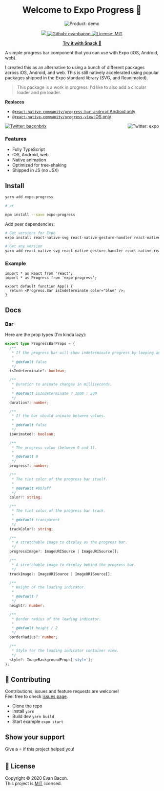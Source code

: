 <h1 align="center">Welcome to Expo Progress 👋</h1>

<p align="center">
  <img align="center" alt="Product: demo" src="https://media.giphy.com/media/ZBzWLLz4sO0MtZ57gb/giphy.gif" />
</p>

<p align="center">
  <a aria-label="made with expo" href="https://github.com/expo" target="_blank">
    <img src="https://img.shields.io/badge/MADE%20WITH%20EXPO-000.svg?style=for-the-badge&logo=expo&labelColor=4630eb&logoWidth=20">
  </a>
  <a href="https://github.com/evanbacon" aria-label="Follow EvanBacon on Github" target="_blank">
    <img alt="Github: evanbacon" src="https://img.shields.io/github/followers/evanbacon.svg?label=Follow&style=for-the-badge&logo=github&logoColor=FFFFFF&labelColor=24292e&logoWidth=20&color=lightgray" target="_blank" />
  </a>
  <a href="/LICENSE" target="_blank">
    <img alt="License: MIT" src="https://img.shields.io/badge/License-MIT-green.svg?style=for-the-badge" target="_blank" />
  </a>
</p>

<p align="center">
  <a aria-label="made with expo" href="https://snack.expo.io/@bacon/expo-progress" target="_blank">
    <b>Try it with Snack 🥳</b>
  </a>
  
</p>
A simple progress bar component that you can use with Expo (iOS, Android, web).

I created this as an alternative to using a bunch of different packages across iOS, Android, and web. This is still natively accelerated using popular packages shipped in the Expo standard library (SVG, and Reanimated).

> This package is a work in progress. I'd like to also add a circular loader and pie loader.

**Replaces**

- [`@react-native-community/progress-bar-android` Android only](https://github.com/react-native-community/progress-bar-android)
- [`@react-native-community/progress-view` iOS only](https://github.com/react-native-community/progress-view)

<p>
  <a href="https://twitter.com/baconbrix" target="_blank">
    <img alt="Twitter: baconbrix" src="https://img.shields.io/twitter/follow/baconbrix.svg?style=for-the-badge&logo=TWITTER&logoColor=FFFFFF&labelColor=00aced&logoWidth=20&color=lightgray" target="_blank" />
  </a>
  <a href="https://twitter.com/expo" target="_blank">
    <img align="right" alt="Twitter: expo" src="https://img.shields.io/twitter/follow/expo.svg?style=for-the-badge&logo=TWITTER&logoColor=FFFFFF&labelColor=00aced&logoWidth=20&color=lightgray" target="_blank" />
  </a>  
</p>

### Features

- Fully TypeScript
- iOS, Android, web
- Native animation
- Optimized for tree-shaking
- Shipped in JS (no JSX)

## Install

```sh
yarn add expo-progress

# or

npm install --save expo-progress
```

Add peer dependencies:

```sh
# Get versions for Expo
expo install react-native-svg react-native-gesture-handler react-native-reanimated react-native-redash

# Get any version
yarn add react-native-svg react-native-gesture-handler react-native-reanimated react-native-redash
```

### Example

```tsx
import * as React from 'react';
import * as Progress from 'expo-progress';

export default function App() {
  return <Progress.Bar isIndeterminate color="blue" />;
}
```

## Docs

### Bar

Here are the prop types (I'm kinda lazy):

```ts
export type ProgressBarProps = {
  /**
   * If the progress bar will show indeterminate progress by looping an animation infinitely.
   *
   * @default false
   */
  isIndeterminate?: boolean;

  /**
   * Duration to animate changes in milliseconds.
   *
   * @default isIndeterminate ? 1000 : 500
   */
  duration?: number;

  /**
   * If the bar should animate between values.
   *
   * @default false
   */
  isAnimated?: boolean;

  /**
   * The progress value (between 0 and 1).
   *
   * @default 0
   */
  progress?: number;

  /**
   * The tint color of the progress bar itself.
   *
   * @default #007aff
   */
  color?: string;

  /**
   * The tint color of the progress bar track.
   *
   * @default transparent
   */
  trackColor?: string;

  /**
   * A stretchable image to display as the progress bar.
   */
  progressImage?: ImageURISource | ImageURISource[];

  /**
   * A stretchable image to display behind the progress bar.
   */
  trackImage?: ImageURISource | ImageURISource[];

  /**
   * Height of the loading indicator.
   *
   * @default 7
   */
  height?: number;

  /**
   * Border radius of the loading indicator.
   *
   * @default height / 2
   */
  borderRadius?: number;

  /**
   * Style for the loading indicator container view.
   */
  style?: ImageBackgroundProps['style'];
};
```

## 🤝 Contributing

Contributions, issues and feature requests are welcome!<br />Feel free to check [issues page](https://github.com/evanbacon/expo-progress/issues).

- Clone the repo
- Install `yarn`
- Build dev `yarn build`
- Start example `expo start`

## Show your support

Give a ⭐️ if this project helped you!

## 📝 License

Copyright © 2020 Evan Bacon.<br />
This project is [MIT](/LICENSE) licensed.
